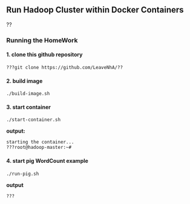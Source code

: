 ## Run Hadoop Cluster within Docker Containers

??

### Running the HomeWork

#### 1. clone this github repository

```
???git clone https://github.com/LeaveNhA/??
```

#### 2. build image

```
./build-image.sh
```

#### 3. start container

```
./start-container.sh
```

**output:**

```
starting the container...
???root@hadoop-master:~# 
```

#### 4. start pig WordCount example

```
./run-pig.sh
```

**output**

```
???
```

